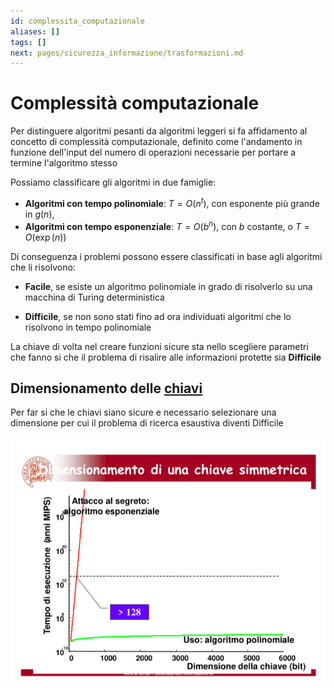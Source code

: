 ```yaml
---
id: complessita_computazionale
aliases: []
tags: []
next: pages/sicurezza_informazione/trasformazioni.md
---
```


# Complessità computazionale

Per distinguere algoritmi pesanti da algoritmi leggeri si fa affidamento al concetto di complessità computazionale, definito come l'andamento in funzione dell'input del numero di operazioni necessarie per portare a termine l'algoritmo stesso

Possiamo classificare gli algoritmi in due famiglie:

-   **Algoritmi con tempo polinomiale**: $T=O(n^t)$, con esponente più grande in $g(n)$,
-   **Algoritmi con tempo esponenziale**: $T = O(b^n)$, con $b$ costante, o $T = O(\exp(n))$

Di conseguenza i problemi possono essere classificati in base agli algoritmi che li risolvono:

-   **Facile**, se esiste un algoritmo polinomiale in grado di risolverlo su una macchina di Turing deterministica

-   **Difficile**, se non sono stati fino ad ora individuati algoritmi che lo risolvono in tempo polinomiale

La chiave di volta nel creare funzioni sicure sta nello scegliere parametri che fanno si che il problema di risalire alle informazioni protette sia **Difficile**

## Dimensionamento delle [chiavi](pages/sicurezza_informazione/chiavi.md)

Per far si che le chiavi siano sicure e necessario selezionare una dimensione per cui il problema di ricerca esaustiva diventi Difficile

![](assets/sicurezza_informazione/Pasted%20image%2020240625151801.png)
